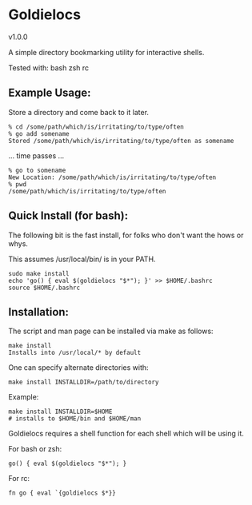 Goldielocs
=====
v1.0.0

A simple directory bookmarking utility for interactive shells.

Tested with:
bash
zsh
rc


Example Usage:
-----

Store a directory and come back to it later.
```
% cd /some/path/which/is/irritating/to/type/often
% go add somename
Stored /some/path/which/is/irritating/to/type/often as somename
```

... time passes ...

```
% go to somename
New Location: /some/path/which/is/irritating/to/type/often
% pwd
/some/path/which/is/irritating/to/type/often
```

Quick Install (for bash):
-----

The following bit is the fast install,
for folks who don't want the hows or whys.

This assumes /usr/local/bin/ is in your PATH.

```
sudo make install
echo 'go() { eval $(goldielocs "$*"); }' >> $HOME/.bashrc
source $HOME/.bashrc
```

Installation:
-----

The script and man page can be installed via make as follows:

```
make install
Installs into /usr/local/* by default
```

One can specify alternate directories with:
```
make install INSTALLDIR=/path/to/directory
```

Example:
```
make install INSTALLDIR=$HOME
# installs to $HOME/bin and $HOME/man
```

Goldielocs requires a shell function for each shell which
will be using it.

For bash or zsh:
```
go() { eval $(goldielocs "$*"); }
```

For rc:
```
fn go { eval `{goldielocs $*}}
```

